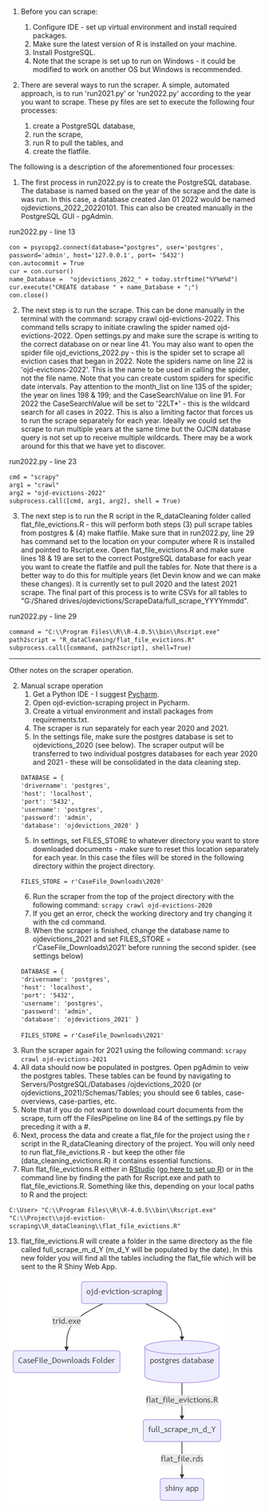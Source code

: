 1. Before you can scrape:
	1. Configure IDE - set up virtual environment and install required packages.
	2. Make sure the latest version of R is installed on your machine.
	3. Install PostgreSQL.
	4. Note that the scrape is set up to run on Windows - it could be modified to work on another OS but Windows is recommended.  
	

2. There are several ways to run the scraper.  A simple, automated approach, is to run 'run2021.py' or 'run2022.py' according to the year you want to scrape.  These py files are set to execute the following four processes: 
	1. create a PostgreSQL database, 
	2. run the scrape,  
	3. run R to pull the tables, and 
	4. create the flatfile.
		
The following is a description of the aforementioned four processes:
1.  The first process in run2022.py is to create the PostgreSQL database.  The database is named based on the year of the scrape and the date is was run.  In this case, a database created Jan 01 2022 would be named ojdevictions_2022_20220101.  This can also be created manually in the PostgreSQL GUI - pgAdmin.

run2022.py - line 13
```
con = psycopg2.connect(database="postgres", user='postgres', password='admin', host='127.0.0.1', port= '5432')  
con.autocommit = True  
cur = con.cursor()  
name_Database =  "ojdevictions_2022_" + today.strftime("%Y%m%d")  
cur.execute("CREATE database " + name_Database + ";")  
con.close()
```

2. The next step is to run the scrape.  This can be done manually in the terminal with the command: scrapy crawl ojd-evictions-2022.  This command tells scrapy to initiate crawling the spider named ojd-evictions-2022.  Open settings.py and make sure the scrape is writing to the correct database on or near line 41.  You may also want to open the spider file ojd_evictions_2022.py - this is the spider set to scrape all eviction cases that began in 2022.  Note the spiders name on line 22 is 'ojd-evictions-2022'.  This is the name to be used in calling the spider, not the file name.  Note that you can create custom spiders for specific date intervals.  Pay attention to the month_list on line 135 of the spider; the year on lines 198 & 199; and the CaseSearchValue on line 91.  For 2022 the CaseSearchValue will be set to '22LT*' - this is the wildcard search for all cases in 2022.  This is also a limiting factor that forces us to run the scrape separately for each year.  Ideally we could set the scrape to run multiple years at the same time but the OJCIN database query is not set up to receive multiple wildcards.  There may be a work around for this that we have yet to discover.  

run2022.py - line 23
```
cmd = "scrapy"  
arg1 = "crawl"  
arg2 = "ojd-evictions-2022"  
subprocess.call([cmd, arg1, arg2], shell = True)
```

3. The next step is to run the R script in the R_dataCleaning folder called flat_file_evictions.R - this will perform both steps (3) pull scrape tables from postgres & (4) make flatfile.  Make sure that in run2022.py, line 29 has command set to the location on your computer where R is installed and pointed to Rscript.exe.  Open flat_file_evictions.R and make sure lines 18 & 19 are set to the correct PostgreSQL database for each year you want to create the flatfile and pull the tables for.  Note that there is a better way to do this for multiple years (let Devin know and we can make these changes).  It is currently set to pull 2020 and the latest 2021 scrape.  The final part of this process is to write CSVs for all tables to "G:/Shared drives/ojdevictions/ScrapeData/full_scrape_YYYYmmdd".    

run2022.py - line 29
```
command = "C:\\Program Files\\R\\R-4.0.5\\bin\\Rscript.exe"  
path2script = "R_dataCleaning/flat_file_evictions.R"  
subprocess.call([command, path2script], shell=True)
```

______________________

Other notes on the scraper operation.

2. Manual scrape operation
    1. Get a Python IDE - I suggest [Pycharm](https://www.jetbrains.com/pycharm/).
    2. Open ojd-eviction-scraping project in Pycharm.
    3. Create a virtual environment and install packages from requirements.txt.
    4. The scraper is run separately for each year 2020 and 2021.
    5. In the settings file, make sure the postgres database is set to ojdevictions_2020 (see below).  The scraper output will be transferred to two individual postgres databases for each year 2020 and 2021 - these will be consolidated in the data cleaning step.     
    ```
    DATABASE = {  
    'drivername': 'postgres',  
    'host': 'localhost',  
    'port': '5432',  
    'username': 'postgres',   
    'password': 'admin',   
    'database': 'ojdevictions_2020' }
    ``` 
    5. In settings, set FILES_STORE to whatever directory you want to store downloaded documents - make sure to reset this location separately for each year.  In this case the files will be stored in the following directory within the project directory.
    ```
    FILES_STORE = r'CaseFile_Downloads\2020'
    ```
    6. Run the scraper from the top of the project directory with the following command:
    `scrapy crawl ojd-evictions-2020`
    7. If you get an error, check the working directory and try changing it with the cd command.
    8. When the scraper is finished, change the database name to ojdevictions_2021 and set FILES_STORE = r'CaseFile_Downloads\2021' before running the second spider.  (see settings below)
    ```
    DATABASE = {  
    'drivername': 'postgres',  
    'host': 'localhost',  
    'port': '5432',  
    'username': 'postgres',   
    'password': 'admin',   
    'database': 'ojdevictions_2021' }

    FILES_STORE = r'CaseFile_Downloads\2021'
    ```
3. Run the scraper again for 2021 using the following command: 
`scrapy crawl ojd-evictions-2021`
4. All data should now be populated in postgres.  Open pgAdmin to veiw the postgres tables.  These tables can be found by navigating to Servers/PostgreSQL/Databases /ojdevictions_2020 (or ojdevictions_2021)/Schemas/Tables; you should see 6 tables, case-overviews, case-parties, etc.
5. Note that if you do not want to download court documents from the scrape, turn off the FilesPipeline on line 84 of the settings.py file by preceding it with a #. 
6. Next, process the data and create a flat_file for the project using the r script in the R_dataCleaning directory of the project.  You will only need to run flat_file_evictions.R - but keep the other file (data_cleaning_evictions.R) it contains essential functions.
7. Run flat_file_evictions.R either in [RStudio](https://www.rstudio.com/products/rstudio/download/#download) ([go here to set up R](https://cran.r-project.org/)) or in the command line by finding the path for Rscript.exe and path to flat_file_evictions.R.  Something like this, depending on your local paths to R and the project:
```
C:\User> "C:\\Program Files\\R\\R-4.0.5\\bin\\Rscript.exe" "C:\\Project\\ojd-eviction-scraping\\R_dataCleaning\\flat_file_evictions.R"  
```
13. flat_file_evictions.R will create a folder in the same directory as the file called full_scrape_m_d_Y (m_d_Y will be populated by the date).  In this new folder you will find all the tables including the flat_file which will be sent to the R Shiny Web App.

![Scrape Process](Images/mermaid-diagram-20210811105426.png)